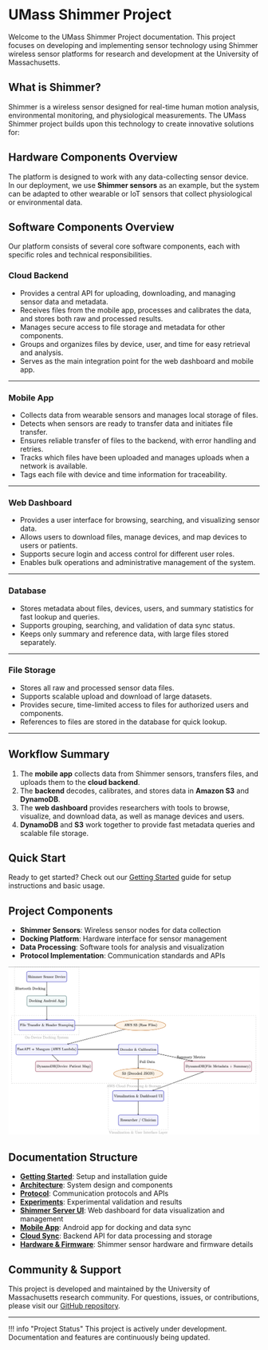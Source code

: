 # UMass Shimmer Project

Welcome to the UMass Shimmer Project documentation. This project focuses on developing and implementing sensor technology using Shimmer wireless sensor platforms for research and development at the University of Massachusetts.

## What is Shimmer?
<!-- TODO: Zhaolong -->

Shimmer is a wireless sensor designed for real-time human motion analysis, environmental monitoring, and physiological measurements. The UMass Shimmer project builds upon this technology to create innovative solutions for:

## Hardware Components Overview

The platform is designed to work with any data-collecting sensor device.  
In our deployment, we use **Shimmer sensors** as an example, but the system can be adapted to other wearable or IoT sensors that collect physiological or environmental data.

<!-- TODO: Zhaolong -->



## Software Components Overview

Our platform consists of several core software components, each with specific roles and technical responsibilities.



### Cloud Backend
- Provides a central API for uploading, downloading, and managing sensor data and metadata.  
- Receives files from the mobile app, processes and calibrates the data, and stores both raw and processed results.  
- Manages secure access to file storage and metadata for other components.  
- Groups and organizes files by device, user, and time for easy retrieval and analysis.  
- Serves as the main integration point for the web dashboard and mobile app.

---

### Mobile App
- Collects data from wearable sensors and manages local storage of files.  
- Detects when sensors are ready to transfer data and initiates file transfer.  
- Ensures reliable transfer of files to the backend, with error handling and retries.  
- Tracks which files have been uploaded and manages uploads when a network is available.  
- Tags each file with device and time information for traceability.

---

### Web Dashboard
- Provides a user interface for browsing, searching, and visualizing sensor data.  
- Allows users to download files, manage devices, and map devices to users or patients.  
- Supports secure login and access control for different user roles.  
- Enables bulk operations and administrative management of the system.

---

### Database
- Stores metadata about files, devices, users, and summary statistics for fast lookup and queries.  
- Supports grouping, searching, and validation of data sync status.  
- Keeps only summary and reference data, with large files stored separately.

---

### File Storage
- Stores all raw and processed sensor data files.  
- Supports scalable upload and download of large datasets.  
- Provides secure, time-limited access to files for authorized users and components.  
- References to files are stored in the database for quick lookup.

---

## Workflow Summary

1. The **mobile app** collects data from Shimmer sensors, transfers files, and uploads them to the **cloud backend**.  
2. The **backend** decodes, calibrates, and stores data in **Amazon S3** and **DynamoDB**.  
3. The **web dashboard** provides researchers with tools to browse, visualize, and download data, as well as manage devices and users.  
4. **DynamoDB** and **S3** work together to provide fast metadata queries and scalable file storage.



## Quick Start

Ready to get started? Check out our [Getting Started](getting-started.md) guide for setup instructions and basic usage.

## Project Components

- **Shimmer Sensors**: Wireless sensor nodes for data collection
- **Docking Platform**: Hardware interface for sensor management
- **Data Processing**: Software tools for analysis and visualization
- **Protocol Implementation**: Communication standards and APIs

![App Architecture](../app_architecture.png)

## Documentation Structure

- **[Getting Started](getting-started.md)**: Setup and installation guide
- **[Architecture](architecture.md)**: System design and components  
- **[Protocol](protocol.md)**: Communication protocols and APIs
- **[Experiments](experiments.md)**: Experimental validation and results
- **[Shimmer Server UI](shimmer-server-ui.md)**: Web dashboard for data visualization and management
- **[Mobile App](myapplication.md)**: Android app for docking and data sync
- **[Cloud Sync](cloud-sync.md)**: Backend API for data processing and storage
- **[Hardware & Firmware](hardware-firmware.md)**: Shimmer sensor hardware and firmware details

## Community & Support

This project is developed and maintained by the University of Massachusetts research community. For questions, issues, or contributions, please visit our [GitHub repository](https://github.com/shimmerumass/shimmerumass-webpage).

---

!!! info "Project Status"
    This project is actively under development. Documentation and features are continuously being updated.